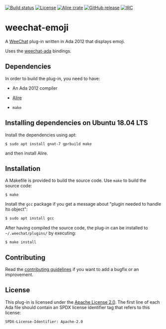[![Build status](https://github.com/onox/weechat-emoji/actions/workflows/build.yaml/badge.svg)](https://github.com/onox/weechat-emoji/actions/workflows/build.yaml)
[![License](https://img.shields.io/github/license/onox/weechat-emoji.svg?color=blue)](https://github.com/onox/weechat-emoji/blob/master/LICENSE)
[![Alire crate](https://img.shields.io/endpoint?url=https://alire.ada.dev/badges/weechat_emoji.json)](https://alire.ada.dev/crates/weechat_emoji.html)
[![GitHub release](https://img.shields.io/github/release/onox/weechat-emoji.svg)](https://github.com/onox/weechat-emoji/releases/latest)
[![IRC](https://img.shields.io/badge/IRC-%23ada%20on%20libera.chat-orange.svg)](https://libera.chat)

# weechat-emoji

A [WeeChat][url-weechat] plug-in written in Ada 2012 that displays
emoji.

Uses the [weechat-ada][url-weechat-ada] bindings.

## Dependencies

In order to build the plug-in, you need to have:

 * An Ada 2012 compiler

 * [Alire][url-alire]
 
 * `make`

## Installing dependencies on Ubuntu 18.04 LTS

Install the dependencies using apt:

```
$ sudo apt install gnat-7 gprbuild make
```

and then install Alire.

## Installation

A Makefile is provided to build the source code. Use `make` to build
the source code:

```
$ make
```

Install the `gcc` package if you get a message about
"plugin needed to handle lto object":

```sh
$ sudo apt install gcc
```

After having compiled the source code,
the plug-in can be installed to `~/.weechat/plugins/` by executing:

```
$ make install
```

## Contributing

Read the [contributing guidelines][url-contributing] if you want to add
a bugfix or an improvement.

## License

This plug-in is licensed under the [Apache License 2.0][url-apache].
The first line of each Ada file should contain an SPDX license identifier tag that
refers to this license:

    SPDX-License-Identifier: Apache-2.0

  [url-alire]: https://alire.ada.dev/
  [url-apache]: https://opensource.org/licenses/Apache-2.0
  [url-contributing]: /CONTRIBUTING.md
  [url-weechat]: https://weechat.org/
  [url-weechat-ada]: https://github.com/onox/weechat-ada
